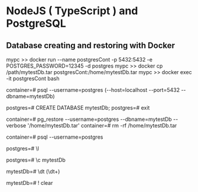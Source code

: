 # NodeJS ( TypeScript ) and PostgreSQL

## Database creating and restoring with Docker

mypc >> docker run --name postgresCont -p 5432:5432 -e POSTGRES_PASSWORD=12345 -d postgres
mypc >> docker cp /path/mytestDb.tar postgresCont:/home/mytestDb.tar
mypc >> docker exec -it postgresCont bash

container=# psql --username=postgres (--host=localhost --port=5432 --dbname=mytestDb)

postgres=# CREATE DATABASE mytestDb;
postgres=# exit

container=# pg_restore --username=postgres --dbname=mytestDb --verbose '/home/mytestDb.tar'
container=# rm -rf /home/mytestDb.tar

container=# psql --username=postgres

postgres=# \l

postgres=# \c mytestDb

mytestDb=# \dt (\dt+)

mytestDb=# \! clear
